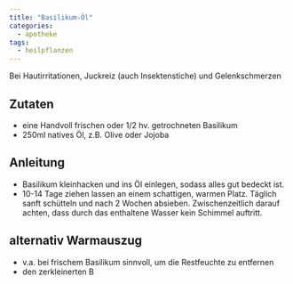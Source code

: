 ```yaml
---
title: "Basilikum-Öl"
categories:
  - apotheke
tags:
  - heilpflanzen
---
```


Bei Hautirritationen, Juckreiz (auch Insektenstiche) und Gelenkschmerzen

## Zutaten
* eine Handvoll frischen oder 1/2 hv. getrochneten Basilikum
* 250ml natives Öl, z.B. Olive oder Jojoba

## Anleitung
* Basilikum kleinhacken und ins Öl einlegen, sodass alles gut bedeckt ist.
* 10-14 Tage ziehen lassen an einem schattigen, warmen Platz. Täglich sanft schütteln und nach 2 Wochen absieben. Zwischenzeitlich darauf achten, dass durch das enthaltene Wasser kein Schimmel auftritt.

## alternativ Warmauszug
* v.a. bei frischem Basilikum sinnvoll, um die Restfeuchte zu entfernen
* den zerkleinerten B
<!--stackedit_data:
eyJoaXN0b3J5IjpbNTM5MjI3MzYzLDQwOTAxOTM2NiwtNTMzND
Q1MTk2LDE3MTE3ODc5NzZdfQ==
-->